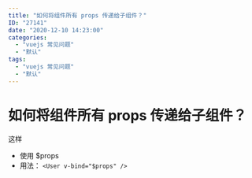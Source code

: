 ```yaml
---
title: "如何将组件所有 props 传递给子组件？"
ID: "27141"
date: "2020-12-10 14:23:00"
categories: 
  - "vuejs 常见问题"
  - "默认"
tags: 
  - "vuejs 常见问题"
  - "默认"
---
```


# 如何将组件所有 props 传递给子组件？

这样

- 使用 $props
- 用法： `<User v-bind="$props" />`
